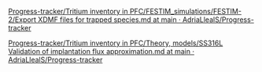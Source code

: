 
[Progress-tracker/Tritium inventory in PFC/FESTIM_simulations/FESTIM-2/Export XDMF files for trapped species.md at main · AdriaLlealS/Progress-tracker](https://github.com/AdriaLlealS/Progress-tracker/blob/main/Tritium%20inventory%20in%20PFC/FESTIM_simulations/FESTIM-2/Export%20XDMF%20files%20for%20trapped%20species.md)

[Progress-tracker/Tritium inventory in PFC/Theory, models/SS316L Validation of implantation flux approximation.md at main · AdriaLlealS/Progress-tracker](https://github.com/AdriaLlealS/Progress-tracker/blob/main/Tritium%20inventory%20in%20PFC/Theory%2C%20models/SS316L%20Validation%20of%20implantation%20flux%20approximation.md)


